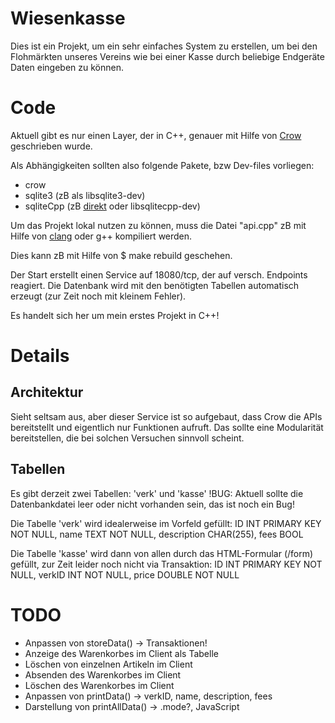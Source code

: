 # Wiesenkasse
Dies ist ein Projekt, um ein sehr einfaches System zu erstellen, um bei den Flohmärkten unseres Vereins wie bei einer Kasse durch beliebige Endgeräte Daten eingeben zu können.

# Code
Aktuell gibt es nur einen Layer, der in C++, genauer mit Hilfe von [Crow](https://crowcpp.org/master/) geschrieben wurde.

Als Abhängigkeiten sollten also folgende Pakete, bzw Dev-files vorliegen:
  * crow
  * sqlite3 (zB als libsqlite3-dev)
  * sqliteCpp (zB [direkt](https://github.com/SRombauts/SQLiteCpp) oder libsqlitecpp-dev)

Um das Projekt lokal nutzen zu können, muss die Datei "api.cpp" zB mit Hilfe von [clang](https://man.openbsd.org/clang.1) oder g++ kompiliert werden.

Dies kann zB mit Hilfe von
$ make rebuild geschehen.

Der Start erstellt einen Service auf 18080/tcp, der auf versch. Endpoints reagiert.
Die Datenbank wird mit den benötigten Tabellen automatisch erzeugt (zur Zeit noch mit kleinem Fehler).

Es handelt sich her um mein erstes Projekt in C++!

# Details
## Architektur
Sieht seltsam aus, aber dieser Service ist so aufgebaut, dass Crow die APIs bereitstellt und eigentlich nur Funktionen aufruft. Das sollte eine Modularität bereitstellen, die bei solchen Versuchen sinnvoll scheint.

## Tabellen
Es gibt derzeit zwei Tabellen: 'verk' und 'kasse'
!BUG: Aktuell sollte die Datenbankdatei leer oder nicht vorhanden sein, das ist noch ein Bug!

Die Tabelle 'verk' wird idealerweise im Vorfeld gefüllt:
    ID INT PRIMARY KEY NOT NULL,
    name TEXT NOT NULL,
    description CHAR(255),
    fees BOOL

Die Tabelle 'kasse' wird dann von allen durch das HTML-Formular (<host>/form) gefüllt, zur Zeit leider noch nicht via Transaktion:
    ID INT PRIMARY KEY NOT NULL,
    verkID INT NOT NULL,
    price DOUBLE NOT NULL

# TODO
  * Anpassen von storeData() -> Transaktionen!
  * Anzeige des Warenkorbes im Client als Tabelle
  * Löschen von einzelnen Artikeln im Client
  * Absenden des Warenkorbes im Client
  * Löschen des Warenkorbes im Client
  * Anpassen von printData() -> verkID, name, description, fees
  * Darstellung von printAllData() -> .mode?, JavaScript
